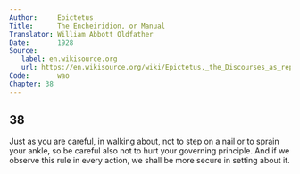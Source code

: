```yaml
---
Author:     Epictetus  
Title:      The Encheiridion, or Manual  
Translator: William Abbott Oldfather  
Date:       1928  
Source: 
   label: en.wikisource.org
   url: https://en.wikisource.org/wiki/Epictetus,_the_Discourses_as_reported_by_Arrian,_the_Manual,_and_Fragments/Manual 
Code:       wao  
Chapter: 38
---
```

##  38

Just as you are careful, in walking about, not to step on a nail or to sprain
your ankle, so be careful also not to hurt your governing principle. And if we
observe this rule in every action, we shall be more secure in setting about it.


